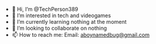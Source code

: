 - 👋 Hi, I’m @TechPerson389
- 👀 I’m interested in tech and videogames
- 🌱 I’m currently learning nothing at the moment
- 💞️ I’m looking to collaborate on nothing
- 📫 How to reach me: Email: aboynamedbug@gmail.com
